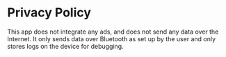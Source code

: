 # Privacy Policy

This app does not integrate any ads, and does not send any data over the Internet. It only sends data over Bluetooth as set up by the user and only stores logs on the device for debugging.
